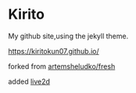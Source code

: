 # Kirito
My github site,using the jekyll theme.

https://kiritokun07.github.io/

forked from [artemsheludko/fresh](https://github.com/artemsheludko/fresh)

added [live2d](https://github.com/xiazeyu/live2d-widget-models)
